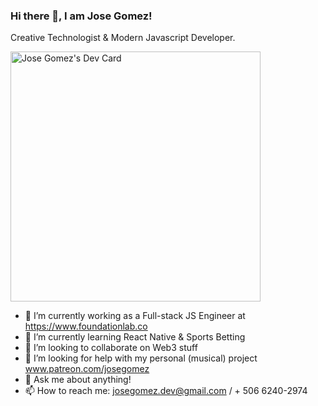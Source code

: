 ### Hi there 👋, I am Jose Gomez!
Creative Technologist & Modern Javascript Developer.

<!--- Automatic updating DevCard by leveraging GitHub actions ---> 
<a href="https://app.daily.dev/astrofreakazoid"><img src="https://github.com/josegomez-dev/josegomez-dev/blob/main/devcard.svg" width="400" alt="Jose Gomez's Dev Card"/></a>

- 🔭 I’m currently working as a Full-stack JS Engineer at https://www.foundationlab.co
- 🌱 I’m currently learning React Native & Sports Betting
- 👯 I’m looking to collaborate on Web3 stuff
- 🤔 I’m looking for help with my personal (musical) project www.patreon.com/josegomez
- 💬 Ask me about anything!
- 📫 How to reach me: josegomez.dev@gmail.com / + 506 6240-2974

 <!--- Manual adding your DevCard by copying the code --->
<!-- <a href="https://app.daily.dev/astrofreakazoid"><img src="https://api.daily.dev/devcards/824f7c07e6d449b2a731c36cf907da30.png?r=b1d" width="400" alt="Jose Gomez's Dev Card"/></a>
 -->
